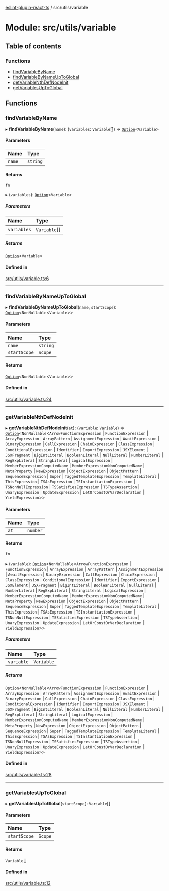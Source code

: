 [eslint-plugin-react-ts](../README.md) / src/utils/variable

# Module: src/utils/variable

## Table of contents

### Functions

- [findVariableByName](src_utils_variable.md#findvariablebyname)
- [findVariableByNameUpToGlobal](src_utils_variable.md#findvariablebynameuptoglobal)
- [getVariableNthDefNodeInit](src_utils_variable.md#getvariablenthdefnodeinit)
- [getVariablesUpToGlobal](src_utils_variable.md#getvariablesuptoglobal)

## Functions

### findVariableByName

▸ **findVariableByName**(`name`): (`variables`: `Variable`[]) => [`Option`](src_lib_primitives.O.md#option)<`Variable`\>

#### Parameters

| Name | Type |
| :------ | :------ |
| `name` | `string` |

#### Returns

`fn`

▸ (`variables`): [`Option`](src_lib_primitives.O.md#option)<`Variable`\>

##### Parameters

| Name | Type |
| :------ | :------ |
| `variables` | `Variable`[] |

##### Returns

[`Option`](src_lib_primitives.O.md#option)<`Variable`\>

#### Defined in

[src/utils/variable.ts:6](https://github.com/Rel1cx/eslint-plugin-react-ts/blob/e82a365/src/utils/variable.ts#L6)

___

### findVariableByNameUpToGlobal

▸ **findVariableByNameUpToGlobal**(`name`, `startScope`): [`Option`](src_lib_primitives.O.md#option)<`NonNullable`<`Variable`\>\>

#### Parameters

| Name | Type |
| :------ | :------ |
| `name` | `string` |
| `startScope` | `Scope` |

#### Returns

[`Option`](src_lib_primitives.O.md#option)<`NonNullable`<`Variable`\>\>

#### Defined in

[src/utils/variable.ts:24](https://github.com/Rel1cx/eslint-plugin-react-ts/blob/e82a365/src/utils/variable.ts#L24)

___

### getVariableNthDefNodeInit

▸ **getVariableNthDefNodeInit**(`at`): (`variable`: `Variable`) => [`Option`](src_lib_primitives.O.md#option)<`NonNullable`<`ArrowFunctionExpression` \| `FunctionExpression` \| `ArrayExpression` \| `ArrayPattern` \| `AssignmentExpression` \| `AwaitExpression` \| `BinaryExpression` \| `CallExpression` \| `ChainExpression` \| `ClassExpression` \| `ConditionalExpression` \| `Identifier` \| `ImportExpression` \| `JSXElement` \| `JSXFragment` \| `BigIntLiteral` \| `BooleanLiteral` \| `NullLiteral` \| `NumberLiteral` \| `RegExpLiteral` \| `StringLiteral` \| `LogicalExpression` \| `MemberExpressionComputedName` \| `MemberExpressionNonComputedName` \| `MetaProperty` \| `NewExpression` \| `ObjectExpression` \| `ObjectPattern` \| `SequenceExpression` \| `Super` \| `TaggedTemplateExpression` \| `TemplateLiteral` \| `ThisExpression` \| `TSAsExpression` \| `TSInstantiationExpression` \| `TSNonNullExpression` \| `TSSatisfiesExpression` \| `TSTypeAssertion` \| `UnaryExpression` \| `UpdateExpression` \| `LetOrConstOrVarDeclaration` \| `YieldExpression`\>\>

#### Parameters

| Name | Type |
| :------ | :------ |
| `at` | `number` |

#### Returns

`fn`

▸ (`variable`): [`Option`](src_lib_primitives.O.md#option)<`NonNullable`<`ArrowFunctionExpression` \| `FunctionExpression` \| `ArrayExpression` \| `ArrayPattern` \| `AssignmentExpression` \| `AwaitExpression` \| `BinaryExpression` \| `CallExpression` \| `ChainExpression` \| `ClassExpression` \| `ConditionalExpression` \| `Identifier` \| `ImportExpression` \| `JSXElement` \| `JSXFragment` \| `BigIntLiteral` \| `BooleanLiteral` \| `NullLiteral` \| `NumberLiteral` \| `RegExpLiteral` \| `StringLiteral` \| `LogicalExpression` \| `MemberExpressionComputedName` \| `MemberExpressionNonComputedName` \| `MetaProperty` \| `NewExpression` \| `ObjectExpression` \| `ObjectPattern` \| `SequenceExpression` \| `Super` \| `TaggedTemplateExpression` \| `TemplateLiteral` \| `ThisExpression` \| `TSAsExpression` \| `TSInstantiationExpression` \| `TSNonNullExpression` \| `TSSatisfiesExpression` \| `TSTypeAssertion` \| `UnaryExpression` \| `UpdateExpression` \| `LetOrConstOrVarDeclaration` \| `YieldExpression`\>\>

##### Parameters

| Name | Type |
| :------ | :------ |
| `variable` | `Variable` |

##### Returns

[`Option`](src_lib_primitives.O.md#option)<`NonNullable`<`ArrowFunctionExpression` \| `FunctionExpression` \| `ArrayExpression` \| `ArrayPattern` \| `AssignmentExpression` \| `AwaitExpression` \| `BinaryExpression` \| `CallExpression` \| `ChainExpression` \| `ClassExpression` \| `ConditionalExpression` \| `Identifier` \| `ImportExpression` \| `JSXElement` \| `JSXFragment` \| `BigIntLiteral` \| `BooleanLiteral` \| `NullLiteral` \| `NumberLiteral` \| `RegExpLiteral` \| `StringLiteral` \| `LogicalExpression` \| `MemberExpressionComputedName` \| `MemberExpressionNonComputedName` \| `MetaProperty` \| `NewExpression` \| `ObjectExpression` \| `ObjectPattern` \| `SequenceExpression` \| `Super` \| `TaggedTemplateExpression` \| `TemplateLiteral` \| `ThisExpression` \| `TSAsExpression` \| `TSInstantiationExpression` \| `TSNonNullExpression` \| `TSSatisfiesExpression` \| `TSTypeAssertion` \| `UnaryExpression` \| `UpdateExpression` \| `LetOrConstOrVarDeclaration` \| `YieldExpression`\>\>

#### Defined in

[src/utils/variable.ts:28](https://github.com/Rel1cx/eslint-plugin-react-ts/blob/e82a365/src/utils/variable.ts#L28)

___

### getVariablesUpToGlobal

▸ **getVariablesUpToGlobal**(`startScope`): `Variable`[]

#### Parameters

| Name | Type |
| :------ | :------ |
| `startScope` | `Scope` |

#### Returns

`Variable`[]

#### Defined in

[src/utils/variable.ts:12](https://github.com/Rel1cx/eslint-plugin-react-ts/blob/e82a365/src/utils/variable.ts#L12)
